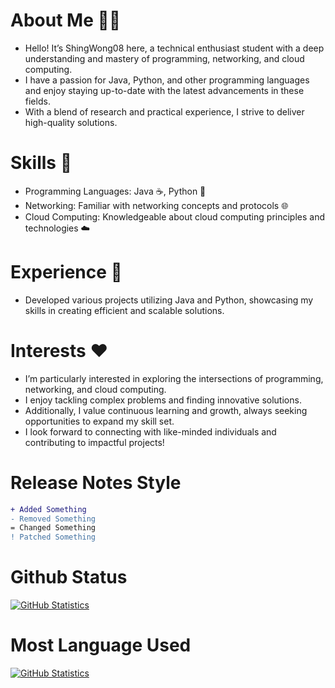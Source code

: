 # About Me 🙋‍♂
- Hello! It’s ShingWong08 here, a technical enthusiast student with a deep understanding and mastery of programming, networking, and cloud computing.
- I have a passion for Java, Python, and other programming languages and enjoy staying up-to-date with the latest advancements in these fields.
- With a blend of research and practical experience, I strive to deliver high-quality solutions.

# Skills 💪
- Programming Languages: Java ☕, Python 🐍
- Networking: Familiar with networking concepts and protocols 🌐
- Cloud Computing: Knowledgeable about cloud computing principles and technologies ☁️

# Experience 🚀
- Developed various projects utilizing Java and Python, showcasing my skills in creating efficient and scalable solutions.

# Interests ❤️
- I’m particularly interested in exploring the intersections of programming, networking, and cloud computing.
- I enjoy tackling complex problems and finding innovative solutions.
- Additionally, I value continuous learning and growth, always seeking opportunities to expand my skill set.
- I look forward to connecting with like-minded individuals and contributing to impactful projects!

# Release Notes Style
```diff
+ Added Something
- Removed Something
= Changed Something
! Patched Something
```

# Github Status
[![GitHub Statistics](https://github-readme-stats.vercel.app/api?username=ShingWong08&show_icons=true&theme=tokyonight)](https://github.com/ShingWong08)

# Most Language Used
[![GitHub Statistics](https://github-readme-stats.vercel.app/api/top-langs/?username=anuraghazra&layout=compact)](https://github.com/ShingWong08)
